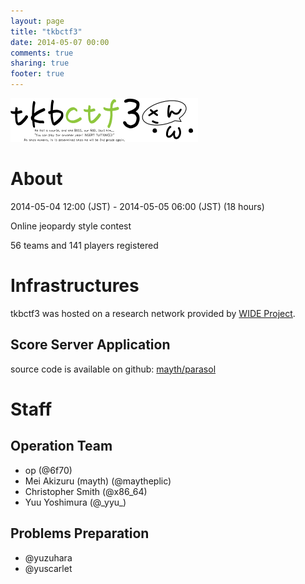 ```yaml
---
layout: page
title: "tkbctf3"
date: 2014-05-07 00:00
comments: true
sharing: true
footer: true
---
```


![tkbctf3 logo](/images/3rd_logo.png)

# About

2014-05-04 12:00 (JST) - 2014-05-05 06:00 (JST) (18 hours)

Online jeopardy style contest

56 teams and 141 players registered

# Infrastructures

tkbctf3 was hosted on a research network provided by [WIDE Project](http://www.wide.ad.jp).

## Score Server Application

source code is available on github: [mayth/parasol](https://github.com/mayth/parasol)

# Staff

## Operation Team

* op (@6f70)
* Mei Akizuru (mayth) (@maytheplic)
* Christopher Smith (@x86_64)
* Yuu Yoshimura (@\_yyu\_)

## Problems Preparation

* @yuzuhara
* @yuscarlet
